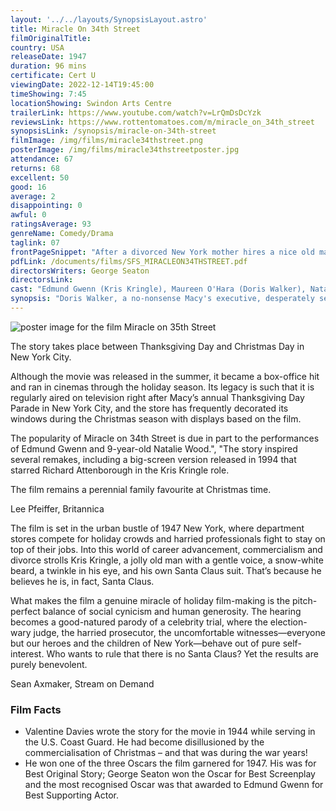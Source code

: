 ```yaml
---
layout: '../../layouts/SynopsisLayout.astro'
title: Miracle On 34th Street
filmOriginalTitle: 
country: USA
releaseDate: 1947
duration: 96 mins
certificate: Cert U
viewingDate: 2022-12-14T19:45:00
timeShowing: 7:45
locationShowing: Swindon Arts Centre
trailerLink: https://www.youtube.com/watch?v=LrQmDsDcYzk
reviewsLink: https://www.rottentomatoes.com/m/miracle_on_34th_street
synopsisLink: /synopsis/miracle-on-34th-street
filmImage: /img/films/miracle34thstreet.png
posterImage: /img/films/miracle34thstreetposter.jpg
attendance: 67
returns: 68
excellent: 50
good: 16
average: 2
disappointing: 0
awful: 0
ratingsAverage: 93
genreName: Comedy/Drama
taglink: 07
frontPageSnippet: "After a divorced New York mother hires a nice old man to play Santa Claus at Macy's, she is startled by his claim to be the genuine article."
pdfLink: /documents/films/SFS_MIRACLEON34THSTREET.pdf
directorsWriters: George Seaton
directorsLink: 
cast: "Edmund Gwenn (Kris Kringle), Maureen O'Hara (Doris Walker), Natalie Wood (Susan Walker), John Payne (Fred Gailey)"
synopsis: "Doris Walker, a no-nonsense Macy's executive, desperately searches for a new store Santa Claus.  She hires Kris Kringle who insists that he's the real thing.  But he has many sceptics like her and her six-year-old daughter, Susan.  So, he goes to court to try and prove it.  Is he the real Santa Claus?"
---
```


![poster image for the film Miracle on 35th Street](/img/films/miracle34thstreet.png "poster image for the film Miracle on 35th Street")

The story takes place between Thanksgiving Day and Christmas Day in New York City.

Although the movie was released in the summer, it became a box-office hit and ran in cinemas through the holiday season.  Its legacy is such that it is regularly aired on television right after Macy’s annual Thanksgiving Day Parade in New York City, and the store has frequently decorated its windows during the Christmas season with displays based on the film.

The popularity of Miracle on 34th Street is due in part to the performances of Edmund Gwenn and 9-year-old Natalie Wood.",
"The story inspired several remakes, including a big-screen version released in 1994 that starred Richard Attenborough in the Kris Kringle role.

The film remains a perennial family favourite at Christmas time.

<div class="review__author review__author--review1">
Lee Pfeiffer, Britannica
</div>

The film is set in the urban bustle of 1947 New York, where department stores compete for holiday crowds and harried professionals fight to stay on top of their jobs.  Into this world of career advancement, commercialism and divorce strolls Kris Kringle, a jolly old man with a gentle voice, a snow-white beard, a twinkle in his eye, and his own Santa Claus suit.  That’s because he believes he is, in fact, Santa Claus.

What makes the film a genuine miracle of holiday film-making is the pitch-perfect balance of social cynicism and human generosity.  The hearing becomes a good-natured parody of a celebrity trial, where the election-wary judge, the harried prosecutor, the uncomfortable witnesses—everyone but our heroes and the children of New York—behave out of pure self-interest.  Who wants to rule that there is no Santa Claus?  Yet the results are purely benevolent.
            

<div class="review__author">
Sean Axmaker, Stream on Demand
</div>

### Film Facts

* Valentine Davies wrote the story for the movie in 1944 while serving in the U.S. Coast Guard.  He had become disillusioned by the commercialisation of Christmas – and that was during the war years!
* He won one of the three Oscars the film garnered for 1947.  His was for Best Original Story; George Seaton won the Oscar for Best Screenplay and the most recognised Oscar was that awarded to Edmund Gwenn for Best Supporting Actor.